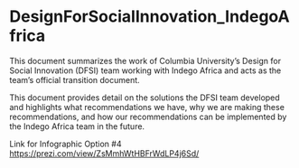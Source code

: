 # DesignForSocialInnovation_IndegoAfrica

This document summarizes the work of Columbia University’s 
Design for Social Innovation (DFSI) team working with Indego Africa
and acts as the team’s official transition document.

This document provides detail on the solutions the DFSI team
developed and highlights what recommendations we have, why we
are making these recommendations, and how our recommendations
can be implemented by the Indego Africa team in the future.


Link for Infographic Option #4
https://prezi.com/view/ZsMmhWtHBFrWdLP4j6Sd/
